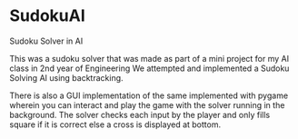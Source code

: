 # SudokuAI
Sudoku Solver in AI

This was a sudoku solver that was made as part of a mini project for my AI class in 2nd year of Engineering
We attempted and implemented a Sudoku Solving AI using backtracking.

There is also a GUI implementation of the same implemented with pygame wherein you can interact and play the game with the solver running in the background.
The solver checks each input by the player and only fills square if it is correct else a cross is displayed at bottom.
